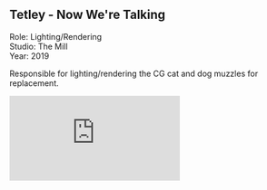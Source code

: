 ## Tetley - Now We're Talking

Role: Lighting/Rendering  
Studio: The Mill  
Year: 2019  

Responsible for lighting/rendering the CG cat and dog muzzles for replacement.

<div class="video-responsive">
<iframe src='https://www.youtube.com/embed/PE8gVb6DrAw' frameborder='0' allowfullscreen></iframe>
</div>
